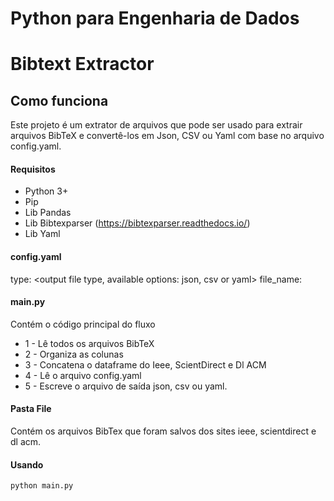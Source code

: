 # Python para Engenharia de Dados

# Bibtext Extractor

## Como funciona
Este projeto é um extrator de arquivos que pode ser usado para extrair arquivos BibTeX e convertê-los em Json, CSV ou Yaml com base no arquivo config.yaml.

#### Requisitos
- Python 3+
- Pip
- Lib Pandas
- Lib Bibtexparser (https://bibtexparser.readthedocs.io/)
- Lib Yaml

#### config.yaml
type: <output file type, available options: json, csv or yaml>
file_name: <output file name>

#### main.py
Contém o código principal do fluxo
  * 1 - Lê todos os arquivos BibTeX
  * 2 - Organiza as colunas 
  * 3 - Concatena o dataframe do Ieee, ScientDirect e Dl ACM
  * 4 - Lê o arquivo config.yaml
  * 5 - Escreve o arquivo de saída json, csv ou yaml.

#### Pasta File
Contém os arquivos BibTex que foram salvos dos sites ieee, scientdirect e dl acm.
  
#### Usando
```
python main.py
```
